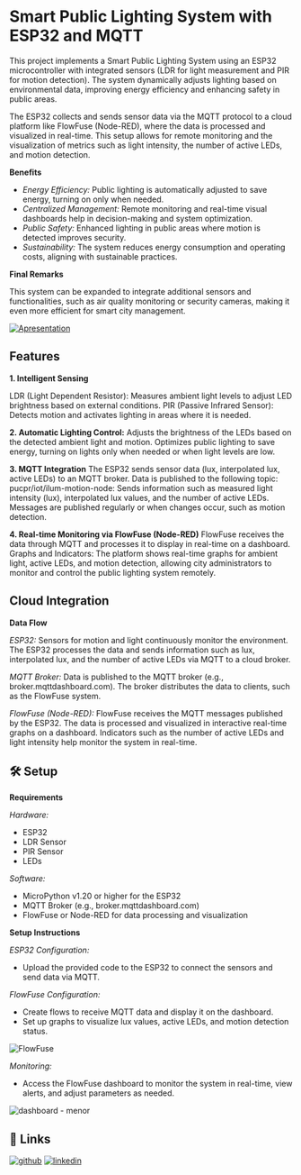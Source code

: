 
# Smart Public Lighting System with ESP32 and MQTT

This project implements a Smart Public Lighting System using an ESP32 microcontroller with integrated sensors (LDR for light measurement and PIR for motion detection). The system dynamically adjusts lighting based on environmental data, improving energy efficiency and enhancing safety in public areas.

The ESP32 collects and sends sensor data via the MQTT protocol to a cloud platform like FlowFuse (Node-RED), where the data is processed and visualized in real-time. This setup allows for remote monitoring and the visualization of metrics such as light intensity, the number of active LEDs, and motion detection.

**Benefits**

* *Energy Efficiency:* Public lighting is automatically adjusted to save energy, turning on only when needed.
* *Centralized Management:* Remote monitoring and real-time visual dashboards help in decision-making and system optimization.
* *Public Safety:* Enhanced lighting in public areas where motion is detected improves security.
* *Sustainability:* The system reduces energy consumption and operating costs, aligning with sustainable practices.

**Final Remarks**

This system can be expanded to integrate additional sensors and functionalities, such as air quality monitoring or security cameras, making it even more efficient for smart city management.

[![Apresentation](https://img.youtube.com/vi/w2rhMHTx9N8/0.jpg)](https://www.youtube.com/watch?v=w2rhMHTx9N8)


## Features

**1. Intelligent Sensing**

LDR (Light Dependent Resistor): Measures ambient light levels to adjust LED brightness based on external conditions.
PIR (Passive Infrared Sensor): Detects motion and activates lighting in areas where it is needed.

**2. Automatic Lighting Control:** 
Adjusts the brightness of the LEDs based on the detected ambient light and motion.
Optimizes public lighting to save energy, turning on lights only when needed or when light levels are low.

**3. MQTT Integration**
The ESP32 sends sensor data (lux, interpolated lux, active LEDs) to an MQTT broker.
Data is published to the following topic:
pucpr/iot/ilum-motion-node: Sends information such as measured light intensity (lux), interpolated lux values, and the number of active LEDs.
Messages are published regularly or when changes occur, such as motion detection.

**4. Real-time Monitoring via FlowFuse (Node-RED)**
FlowFuse receives the data through MQTT and processes it to display in real-time on a dashboard.
Graphs and Indicators: The platform shows real-time graphs for ambient light, active LEDs, and motion detection, allowing city administrators to monitor and control the public lighting system remotely.
## Cloud Integration
**Data Flow**

*ESP32:*
Sensors for motion and light continuously monitor the environment.
The ESP32 processes the data and sends information such as lux, interpolated lux, and the number of active LEDs via MQTT to a cloud broker.

*MQTT Broker:*
Data is published to the MQTT broker (e.g., broker.mqttdashboard.com).
The broker distributes the data to clients, such as the FlowFuse system.

*FlowFuse (Node-RED):*
FlowFuse receives the MQTT messages published by the ESP32.
The data is processed and visualized in interactive real-time graphs on a dashboard.
Indicators such as the number of active LEDs and light intensity help monitor the system in real-time.


## 🛠 Setup
**Requirements**

*Hardware:*

* ESP32
* LDR Sensor
* PIR Sensor
* LEDs

*Software:*

* MicroPython v1.20 or higher for the ESP32
* MQTT Broker (e.g., broker.mqttdashboard.com)
* FlowFuse or Node-RED for data processing and visualization

**Setup Instructions**

*ESP32 Configuration:*

* Upload the provided code to the ESP32 to connect the sensors and send data via MQTT.

*FlowFuse Configuration:*

* Create flows to receive MQTT data and display it on the dashboard.
* Set up graphs to visualize lux values, active LEDs, and motion detection status.

![FlowFuse](https://github.com/user-attachments/assets/8a706ab9-f2c5-4684-9028-3a31316fd2f4)

*Monitoring:*

* Access the FlowFuse dashboard to monitor the system in real-time, view alerts, and adjust parameters as needed.

![dashboard - menor](https://github.com/user-attachments/assets/a3c3f2dd-0078-4b93-9311-02228cb479a4)


## 🔗 Links
[![github](https://img.shields.io/badge/my_portfolio-000?style=for-the-badge&logo=ko-fi&logoColor=white)](https://github.com/JuliaProkofiev)
[![linkedin](https://img.shields.io/badge/linkedin-0A66C2?style=for-the-badge&logo=linkedin&logoColor=white)](https://www.linkedin.com/in/juliaprokofiev)


